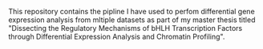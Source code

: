 This repository contains the pipline I have used to perfom differential gene expression analysis from mltiple datasets as part of my master thesis titled "Dissecting the Regulatory Mechanisms of bHLH Transcription Factors through Differential Expression Analysis and Chromatin Profiling".
